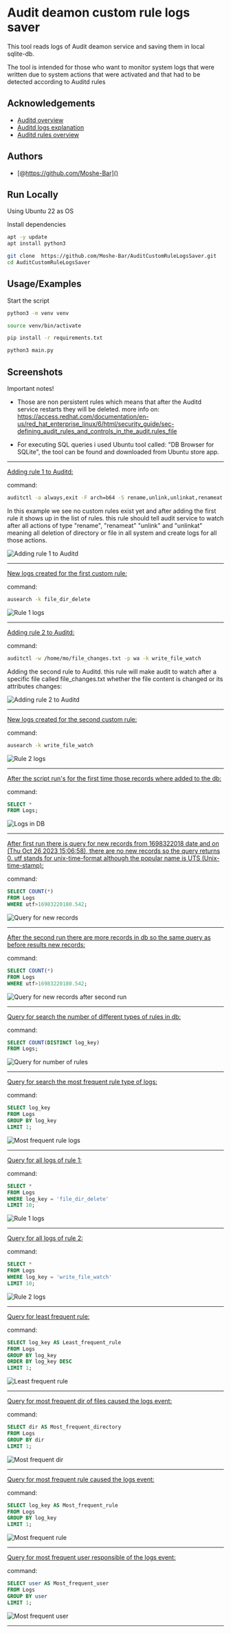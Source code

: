 # Audit deamon custom rule logs saver
This tool reads logs of Audit deamon service and saving them in local sqlite-db.


The tool is intended for those who want to monitor system logs that were written due to system actions that were activated and that had to be detected according to Auditd rules


## Acknowledgements
 - [Auditd overview](https://access.redhat.com/documentation/en-us/red_hat_enterprise_linux/7/html/security_guide/chap-system_auditing)
 - [Auditd logs explanation](https://access.redhat.com/documentation/en-us/red_hat_enterprise_linux/7/html/security_guide/sec-understanding_audit_log_files)
 - [Auditd rules overview](https://access.redhat.com/documentation/en-us/red_hat_enterprise_linux/7/html/security_guide/sec-defining_audit_rules_and_controls)



## Authors


- [@https://github.com/Moshe-Bar]()



## Run Locally

Using Ubuntu 22 as OS

Install dependencies

```bash
apt -y update
apt install python3
```
```bash
git clone  https://github.com/Moshe-Bar/AuditCustomRuleLogsSaver.git
cd AuditCustomRuleLogsSaver
```

## Usage/Examples

Start the script


```bash
python3 -m venv venv
```
```bash
source venv/bin/activate
```
```bash
pip install -r requirements.txt  
```
```bash
python3 main.py
```


## Screenshots

Important notes!
- Those are non persistent rules which means that after the Auditd service restarts they will be deleted. more info on: https://access.redhat.com/documentation/en-us/red_hat_enterprise_linux/6/html/security_guide/sec-defining_audit_rules_and_controls_in_the_audit.rules_file

- For executing SQL queries i used Ubuntu tool called: "DB Browser for SQLite",
the tool can be found and downloaded from Ubuntu store app.




-----

[Adding rule 1 to Auditd:](https://github.com/Moshe-Bar/AuditCustomRuleLogsSaver/blob/develop/screenshots/adding%20rule%201.png)

command: 
```bash
auditctl -a always,exit -F arch=b64 -S rename,unlink,unlinkat,renameat -F key=file_dir_delete 
```

In this example we see no custom rules exist yet and after adding the first rule it shows up in the list of rules.
this rule should tell audit service to watch after all actions of type "rename", "renameat" "unlink" and "unlinkat" meaning all deletion of directory or file in all system and create logs for all those actions.

![Adding rule 1 to Auditd](https://github.com/Moshe-Bar/AuditCustomRuleLogsSaver/blob/develop/screenshots/adding%20rule%201.png)

-----

[New logs created for the first custom rule:](https://github.com/Moshe-Bar/AuditCustomRuleLogsSaver/blob/develop/screenshots/rule%201%20logs.png)

command:
```bash
ausearch -k file_dir_delete
```

![Rule 1 logs](https://github.com/Moshe-Bar/AuditCustomRuleLogsSaver/blob/develop/screenshots/rule%201%20logs.png)

-----

[Adding rule 2 to Auditd:](https://github.com/Moshe-Bar/AuditCustomRuleLogsSaver/blob/develop/screenshots/adding%20rule%202.png)

command:
```bash
auditctl -w /home/mo/file_changes.txt -p wa -k write_file_watch
```
 
Adding the second rule to Auditd.
this rule will make audit to watch after a specific file called file_changes.txt whether the file content is changed or its attributes changes: 

![Adding rule 2 to Auditd](https://github.com/Moshe-Bar/AuditCustomRuleLogsSaver/blob/develop/screenshots/adding%20rule%202.png)

-----

[New logs created for the second custom rule:](https://github.com/Moshe-Bar/AuditCustomRuleLogsSaver/blob/develop/screenshots/rule%202%20logs.png)

command:
```bash
ausearch -k write_file_watch
```

![Rule 2 logs](https://github.com/Moshe-Bar/AuditCustomRuleLogsSaver/blob/develop/screenshots/rule%202%20logs.png)

-----

[After the script run's for the first time those records where added to the db:](https://github.com/Moshe-Bar/AuditCustomRuleLogsSaver/blob/develop/screenshots/logs%20in%20db.png)

command:
```sql
SELECT *
FROM Logs;
```

![Logs in DB](https://github.com/Moshe-Bar/AuditCustomRuleLogsSaver/blob/develop/screenshots/logs%20in%20db.png)

-----

[After first run there is query for new records from 1698322018 date and on (Thu Oct 26 2023 15:06:58), there are no new records so the query returns 0.
utf stands for unix-time-format although the popular name is UTS (Unix-time-stamp):](https://github.com/Moshe-Bar/AuditCustomRuleLogsSaver/blob/develop/screenshots/before%20second%20run.png)

command:
```sql
SELECT COUNT(*) 
FROM Logs
WHERE utf>16983220180.542;
```

![Query for new records](https://github.com/Moshe-Bar/AuditCustomRuleLogsSaver/blob/develop/screenshots/before%20second%20run.png)

-----

[After the second run there are more records in db so the same query as before results new records:](https://github.com/Moshe-Bar/AuditCustomRuleLogsSaver/blob/develop/screenshots/after%20second%20run.png)

command:
```sql
SELECT COUNT(*) 
FROM Logs
WHERE utf>16983220180.542;

```

![Query for new records after second run](https://github.com/Moshe-Bar/AuditCustomRuleLogsSaver/blob/develop/screenshots/after%20second%20run.png)

-----

[Query for search the number of different types of rules in db:](https://github.com/Moshe-Bar/AuditCustomRuleLogsSaver/blob/develop/screenshots/types%20of%20rules.png)

command:
```sql
SELECT COUNT(DISTINCT log_key)
FROM Logs;
```

![Query for number of rules](https://github.com/Moshe-Bar/AuditCustomRuleLogsSaver/blob/develop/screenshots/types%20of%20rules.png)

-----

[Query for search the most frequent rule type of logs:](https://github.com/Moshe-Bar/AuditCustomRuleLogsSaver/blob/develop/screenshots/rule%201.png)


command:
```SQL
SELECT log_key
FROM Logs
GROUP BY log_key
LIMIT 1;
```

![Most frequent rule logs](https://github.com/Moshe-Bar/AuditCustomRuleLogsSaver/blob/develop/screenshots/rule%201.png)

-----

[Query for all logs of rule 1:](https://github.com/Moshe-Bar/AuditCustomRuleLogsSaver/blob/develop/screenshots/filter%20by%20rule%201%20in%20db.png)

command:
```SQL
SELECT * 
FROM Logs 
WHERE log_key = 'file_dir_delete' 
LIMIT 10;
```

![Rule 1 logs](https://github.com/Moshe-Bar/AuditCustomRuleLogsSaver/blob/develop/screenshots/filter%20by%20rule%201%20in%20db.png)

-----

[Query for all logs of rule 2:](https://github.com/Moshe-Bar/AuditCustomRuleLogsSaver/blob/develop/screenshots/filter%20by%20rule2%20in%20db.png)

command:
```SQL
SELECT * 
FROM Logs 
WHERE log_key = 'write_file_watch' 
LIMIT 10;
```

![Rule 2 logs](https://github.com/Moshe-Bar/AuditCustomRuleLogsSaver/blob/develop/screenshots/filter%20by%20rule2%20in%20db.png)

-----

[Query for least frequent rule:](https://github.com/Moshe-Bar/AuditCustomRuleLogsSaver/blob/develop/screenshots/least%20frequent%20rule.png)

command:
```SQL
SELECT log_key AS Least_frequent_rule 
FROM Logs 
GROUP BY log_key
ORDER BY log_key DESC
LIMIT 1;
```

![Least frequent rule](https://github.com/Moshe-Bar/AuditCustomRuleLogsSaver/blob/develop/screenshots/least%20frequent%20rule.png)

-----

[Query for most frequent dir of files caused the logs event:](https://github.com/Moshe-Bar/AuditCustomRuleLogsSaver/blob/develop/screenshots/most%20frequent%20dir.png)

command:
```SQL
SELECT dir AS Most_frequent_directory 
FROM Logs 
GROUP BY dir
LIMIT 1;
```

![Most frequent dir](https://github.com/Moshe-Bar/AuditCustomRuleLogsSaver/blob/develop/screenshots/most%20frequent%20dir.png)

-----

[Query for most frequent rule caused the logs event:](https://github.com/Moshe-Bar/AuditCustomRuleLogsSaver/blob/develop/screenshots/most%20frequent%20rule.png)

command:
```SQL
SELECT log_key AS Most_frequent_rule
FROM Logs 
GROUP BY log_key
LIMIT 1;
```

![Most frequent rule](https://github.com/Moshe-Bar/AuditCustomRuleLogsSaver/blob/develop/screenshots/most%20frequent%20rule.png)

-----

[Query for most frequent user responsible of the logs event:](https://github.com/Moshe-Bar/AuditCustomRuleLogsSaver/blob/develop/screenshots/most%20frequent%20user.png)

command:
```SQL
SELECT user AS Most_frequent_user
FROM Logs 
GROUP BY user
LIMIT 1;
```

![Most frequent user](https://github.com/Moshe-Bar/AuditCustomRuleLogsSaver/blob/develop/screenshots/most%20frequent%20user.png)

-----
